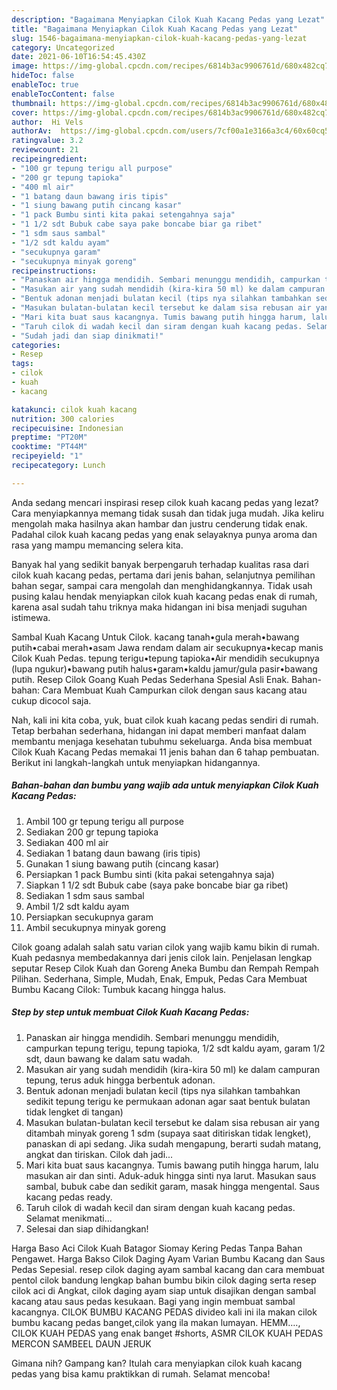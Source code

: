 ```yaml
---
description: "Bagaimana Menyiapkan Cilok Kuah Kacang Pedas yang Lezat"
title: "Bagaimana Menyiapkan Cilok Kuah Kacang Pedas yang Lezat"
slug: 1546-bagaimana-menyiapkan-cilok-kuah-kacang-pedas-yang-lezat
category: Uncategorized
date: 2021-06-10T16:54:45.430Z
image: https://img-global.cpcdn.com/recipes/6814b3ac9906761d/680x482cq70/cilok-kuah-kacang-pedas-foto-resep-utama.jpg
hideToc: false
enableToc: true
enableTocContent: false
thumbnail: https://img-global.cpcdn.com/recipes/6814b3ac9906761d/680x482cq70/cilok-kuah-kacang-pedas-foto-resep-utama.jpg
cover: https://img-global.cpcdn.com/recipes/6814b3ac9906761d/680x482cq70/cilok-kuah-kacang-pedas-foto-resep-utama.jpg
author:  Hi Vels
authorAv:  https://img-global.cpcdn.com/users/7cf00a1e3166a3c4/60x60cq50/avatar.jpg
ratingvalue: 3.2
reviewcount: 21
recipeingredient:
- "100 gr tepung terigu all purpose"
- "200 gr tepung tapioka"
- "400 ml air"
- "1 batang daun bawang iris tipis"
- "1 siung bawang putih cincang kasar"
- "1 pack Bumbu sinti kita pakai setengahnya saja"
- "1 1/2 sdt Bubuk cabe saya pake boncabe biar ga ribet"
- "1 sdm saus sambal"
- "1/2 sdt kaldu ayam"
- "secukupnya garam"
- "secukupnya minyak goreng"
recipeinstructions:
- "Panaskan air hingga mendidih. Sembari menunggu mendidih, campurkan tepung terigu, tepung tapioka, 1/2 sdt kaldu ayam, garam 1/2 sdt, daun bawang ke dalam satu wadah."
- "Masukan air yang sudah mendidih (kira-kira 50 ml) ke dalam campuran tepung, terus aduk hingga berbentuk adonan."
- "Bentuk adonan menjadi bulatan kecil (tips nya silahkan tambahkan sedikit tepung terigu ke permukaan adonan agar saat bentuk bulatan tidak lengket di tangan)"
- "Masukan bulatan-bulatan kecil tersebut ke dalam sisa rebusan air yang ditambah minyak goreng 1 sdm (supaya saat ditiriskan tidak lengket), panaskan di api sedang. Jika sudah mengapung, berarti sudah matang, angkat dan tiriskan. Cilok dah jadi..."
- "Mari kita buat saus kacangnya. Tumis bawang putih hingga harum, lalu masukan air dan sinti. Aduk-aduk hingga sinti nya larut. Masukan saus sambal, bubuk cabe dan sedikit garam, masak hingga mengental. Saus kacang pedas ready."
- "Taruh cilok di wadah kecil dan siram dengan kuah kacang pedas. Selamat menikmati..."
- "Sudah jadi dan siap dinikmati!"
categories:
- Resep
tags:
- cilok
- kuah
- kacang

katakunci: cilok kuah kacang 
nutrition: 300 calories
recipecuisine: Indonesian
preptime: "PT20M"
cooktime: "PT44M"
recipeyield: "1"
recipecategory: Lunch

---
```



Anda sedang mencari inspirasi resep cilok kuah kacang pedas yang lezat? Cara menyiapkannya memang tidak susah dan tidak juga mudah. Jika keliru mengolah maka hasilnya akan hambar dan justru cenderung tidak enak. Padahal cilok kuah kacang pedas yang enak selayaknya punya aroma dan rasa yang mampu memancing selera kita.


Banyak hal yang sedikit banyak berpengaruh terhadap kualitas rasa dari cilok kuah kacang pedas, pertama dari jenis bahan, selanjutnya pemilihan bahan segar, sampai cara mengolah dan menghidangkannya. Tidak usah pusing kalau hendak menyiapkan cilok kuah kacang pedas enak di rumah, karena asal sudah tahu triknya maka hidangan ini bisa menjadi suguhan istimewa.

Sambal Kuah Kacang Untuk Cilok. kacang tanah•gula merah•bawang putih•cabai merah•asam Jawa rendam dalam air secukupnya•kecap manis Cilok Kuah Pedas. tepung terigu•tepung tapioka•Air mendidih secukupnya (lupa ngukur)•bawang putih halus•garam•kaldu jamur/gula pasir•bawang putih. Resep Cilok Goang Kuah Pedas Sederhana Spesial Asli Enak. Bahan-bahan: Cara Membuat Kuah Campurkan cilok dengan saus kacang atau cukup dicocol saja.


Nah, kali ini kita coba, yuk, buat cilok kuah kacang pedas sendiri di rumah. Tetap berbahan sederhana, hidangan ini dapat memberi manfaat dalam membantu menjaga kesehatan tubuhmu sekeluarga. Anda bisa membuat Cilok Kuah Kacang Pedas memakai 11 jenis bahan dan 6 tahap pembuatan. Berikut ini langkah-langkah untuk menyiapkan hidangannya.

<!--inarticleads1-->

##### Bahan-bahan dan bumbu yang wajib ada untuk menyiapkan Cilok Kuah Kacang Pedas:

1. Ambil 100 gr tepung terigu all purpose
1. Sediakan 200 gr tepung tapioka
1. Sediakan 400 ml air
1. Sediakan 1 batang daun bawang (iris tipis)
1. Gunakan 1 siung bawang putih (cincang kasar)
1. Persiapkan 1 pack Bumbu sinti (kita pakai setengahnya saja)
1. Siapkan 1 1/2 sdt Bubuk cabe (saya pake boncabe biar ga ribet)
1. Sediakan 1 sdm saus sambal
1. Ambil 1/2 sdt kaldu ayam
1. Persiapkan secukupnya garam
1. Ambil secukupnya minyak goreng


Cilok goang adalah salah satu varian cilok yang wajib kamu bikin di rumah. Kuah pedasnya membedakannya dari jenis cilok lain. Penjelasan lengkap seputar Resep Cilok Kuah dan Goreng Aneka Bumbu dan Rempah Rempah Pilihan. Sederhana, Simple, Mudah, Enak, Empuk, Pedas Cara Membuat Bumbu Kacang Cilok: Tumbuk kacang hingga halus. 

<!--inarticleads2-->

##### Step by step untuk membuat Cilok Kuah Kacang Pedas:

1. Panaskan air hingga mendidih. Sembari menunggu mendidih, campurkan tepung terigu, tepung tapioka, 1/2 sdt kaldu ayam, garam 1/2 sdt, daun bawang ke dalam satu wadah.
1. Masukan air yang sudah mendidih (kira-kira 50 ml) ke dalam campuran tepung, terus aduk hingga berbentuk adonan.
1. Bentuk adonan menjadi bulatan kecil (tips nya silahkan tambahkan sedikit tepung terigu ke permukaan adonan agar saat bentuk bulatan tidak lengket di tangan)
1. Masukan bulatan-bulatan kecil tersebut ke dalam sisa rebusan air yang ditambah minyak goreng 1 sdm (supaya saat ditiriskan tidak lengket), panaskan di api sedang. Jika sudah mengapung, berarti sudah matang, angkat dan tiriskan. Cilok dah jadi...
1. Mari kita buat saus kacangnya. Tumis bawang putih hingga harum, lalu masukan air dan sinti. Aduk-aduk hingga sinti nya larut. Masukan saus sambal, bubuk cabe dan sedikit garam, masak hingga mengental. Saus kacang pedas ready.
1. Taruh cilok di wadah kecil dan siram dengan kuah kacang pedas. Selamat menikmati...
1. Selesai dan siap dihidangkan!

Harga Baso Aci Cilok Kuah Batagor Siomay Kering Pedas Tanpa Bahan Pengawet. Harga Bakso Cilok Daging Ayam Varian Bumbu Kacang dan Saus Pedas Sepesial. resep cilok daging ayam sambal kacang dan cara membuat pentol cilok bandung lengkap bahan bumbu bikin cilok daging serta resep cilok aci di Angkat, cilok daging ayam siap untuk disajikan dengan sambal kacang atau saus pedas kesukaan. Bagi yang ingin membuat sambal kacangnya. CILOK BUMBU KACANG PEDAS divideo kali ini ila makan cilok bumbu kacang pedas banget,cilok yang ila makan lumayan. HEMM…., CILOK KUAH PEDAS yang enak banget #shorts, ASMR CILOK KUAH PEDAS MERCON SAMBEEL DAUN JERUK 

Gimana nih? Gampang kan? Itulah cara menyiapkan cilok kuah kacang pedas yang bisa kamu praktikkan di rumah. Selamat mencoba!
